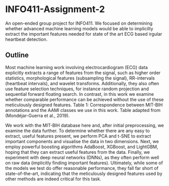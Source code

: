 # INFO411-Assignment-2
An open-ended group project for INFO411. We focused on determining whether advanced machine learning models would be able to implicilty extract the important features needed for state of the art ECG based irgular heartbeat detection.

## Outline
Most machine learning work involving electrocardiogram (ECG) data explicitly extracts a range of features from the signal, such as higher order statistics, morphological features (subsampling the signal), RR-intervals (heartbeat intervals), and wavelet transforms. Additionally, they also often use feature selection techniques, for instance random projection and sequential forward floating search. In contrast, in this work we examine whether comparable performance can be achieved without the use of these meticulously designed features. 
Table 1: Correspondence between MIT-BIH annotations and the AAMI classes we use in this work. Table adapted from (Mondéjar-Guerra et al., 2019).

We work with the MIT-BIH database  here and, after initial preprocessing, we examine the data further. To determine whether there are any easy to extract, useful features present, we perform PCA and t-SNE to extract important components and visualise the data in two dimensions. Next, we employ powerful boosting algorithms AdaBoost, XGBoost, and LightGBM, hoping that they can extract useful features from the data. Finally, we experiment with deep neural networks (DNNs), as they often perform well on raw data (implicitly finding important features). Ultimately, while some of the models we test do offer reasonable performance, they fall far short of state-of-the-art, indicating that the meticulously designed features used by other methods are indeed critical for this task.
